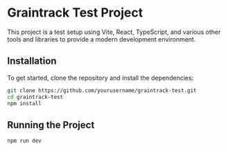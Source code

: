 # Graintrack Test Project

This project is a test setup using Vite, React, TypeScript, and various other tools and libraries to provide a modern development environment.

## Installation

To get started, clone the repository and install the dependencies:

```bash
git clone https://github.com/yourusername/graintrack-test.git
cd graintrack-test
npm install
```

## Running the Project
```bash
npm run dev
